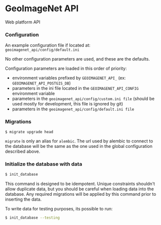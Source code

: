 # GeoImageNet API

Web platform API


### Configuration

An example configuration file if located at: `geoimagenet_api/config/default.ini`

No other configuration parameters are used, and these are the defaults.

Configuration parameters are loaded in this order of priority:
  - environment variables prefixed by `GEOIMAGENET_API_` (ex: `GEOIMAGENET_API_POSTGIS_DB`)
  - parameters in the ini file located in the `GEOIMAGENET_API_CONFIG` environment variable
  - parameters in the `geoimagenet_api/config/custom.ini file` (should be used mostly for development, this file is ignored by git)
  - parameters in the `geoimagenet_api/config/default.ini file`
  
  
### Migrations


``` bash
$ migrate upgrade head
```

`migrate` is only an alias for `alembic`. 
The url used by alembic to connect to the database will be the same 
as the one used in the global configuration described above.

### Initialize the database with data

``` bash
$ init_database
```

This command is designed to be idempotent. Unique constraints shouldn't allow duplicate data,
but you should be careful when loading data into the database.
Any required migrations will be applied by this command prior to inserting the data.

To write data for testing purposes, its possible to run:

``` bash
$ init_database --testing
``` 
